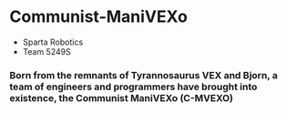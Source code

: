 # Communist-ManiVEXo
- Sparta Robotics
- Team 5249S
### Born from the remnants of Tyrannosaurus VEX and Bjorn, a team of engineers and programmers have brought into existence, the Communist ManiVEXo (C-MVEXO)
